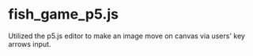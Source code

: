 # fish_game_p5.js
Utilized the p5.js editor to make an image move on canvas via users' key arrows input. 
